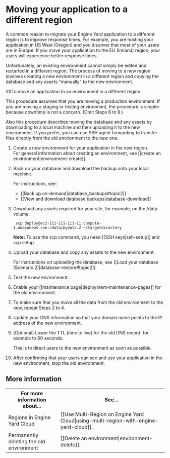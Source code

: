 # Moving your application to a different region

A common reason to migrate your Engine Yard application to a different region is to improve response times. For example, you are hosting your application in US West (Oregon) and you discover that most of your users are in Europe. If you move your application to the EU (Ireland) region, your users will experience better response times.

Unfortunately, an existing environment cannot simply be edited and restarted in a different region. The process of moving to a new region involves creating a new environment in a different region and copying the database and any assets "manually" to the new environment.   

##To move an application to an environment in a different region

This procedure assumes that you are moving a production environment. If you are moving a staging or testing environment, the procedure is simpler because downtime is not a concern. (Omit Steps 6 to 9.)

Also this procedure describes moving the database and any assets by downloading to a local machine and then uploading it to the new environment. If you prefer, you can use SSH agent forwarding to transfer files directly from the old environment to the new one. 


1. Create a new environment for your application in the new region.  
    For general information about creating an environment, see [[create an environment|environment-create]].

2. Back up your database and download the backup onto your local machine.  

    For instructions, see:  
    * [[Back up on-demand|database_backups#topic2]]  
    * [[View and download database backups|database-download]]

3. Download any assets required for your site, for example, on the /data volume.  

        scp deploy@ec2-111-111-111-11.compute-1.amazonaws.com:/data/mydata.Z ~/targetdirectory
	
	**Note:** To use the scp command, you need [[SSH keys|ssh-setup]] and scp setup. 	

4. Upload your database and copy any assets to the new environment.  

    For instructions on uploading the database, see [[Load your database (Scenario 2)|database-restore#topic2]].     

5. Test the new environment.

6. Enable your [[maintenance page|deployment-maintenance-pages]] for the old environment.

7. To make sure that you move all the data from the old environment to the new, repeat Steps 2 to 4. 

8. Update your DNS information so that your domain name points to the IP address of the new environment.

9. (Optional) Lower the TTL (time to live) for the old DNS record, for example to 60 seconds.

    This is to direct users to the new environment as soon as possible.

10. After confirming that your users can see and use your application in the new environment, stop the old environment. 


<h2 id="topic5"> More information</h2>

<table>
	  <tr>
	    <th>For more information about...</th><th>See...</th>
	  </tr>
	  <tr>
	    <td>Regions in Engine Yard Cloud</td><td>[[Use Multi-Region on Engine Yard Cloud|using-multi-region-with-engine-yard-cloud]].</td>
	  </tr>
	<tr>
	  <td>Permanently deleting the old environment</td><td>[[Delete an environment|environment-delete]].</td>
	  </tr>
</table>